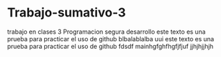 # Trabajo-sumativo-3
trabajo en clases 3 Programacion segura
 desarrollo
este texto es una prueba para practicar el uso de github
blbalablalba
uui
este texto es una prueba para practicar el uso de github 
fdsdf
mainhgfghfhgfjfjuf
jjhjhjjhjh
